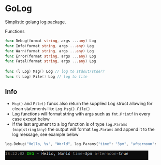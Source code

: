 # GoLog
Simplistic golang log package.

Functions

```go
func Debug(format string, args ...any) Log
func Info(format string, args ...any) Log
func Warn(format string, args ...any) Log
func Error(format string, args ...any) Log
func Fatal(format string, args ...any) Log

func (l Log) Msg() Log // log to stdout/stderr
func (l Log) File() Log // log to file
```

## Info

- `Msg()` and `File()` funcs also return the supplied Log struct allowing for clean statements like `Log.Msg().File()`
- Log functions will format string with args such as `fmt.Printf` in every case except below
- If the last argument to a log function is of type `log.Params (map[string]any)` the output will format `log.Params` and append it to the log message, see example below

```go
log.Debug("Hello, %s", "World", log.Params{"time": "3pm", "afternoon": true})
```
![example_1](./assets/example_1.png)
